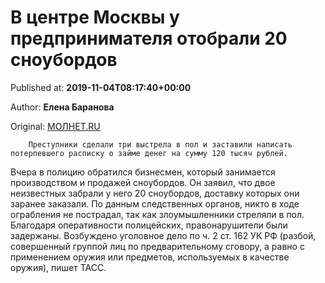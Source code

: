 
# В центре Москвы у предпринимателя отобрали 20 сноубордов

Published at: **2019-11-04T08:17:40+00:00**

Author: **Елена Баранова**

Original: [МОЛНЕТ.RU](https://www.molnet.ru/mos/ru/order/o_717288)


        Преступники сделали три выстрела в пол и заставили написать потерпевшего расписку о займе денег на сумму 120 тысяч рублей.
      
Вчера в полицию обратился бизнесмен, который занимается производством и продажей сноубордов. Он заявил, что двое неизвестных забрали у него 20 сноубордов, доставку которых они заранее заказали.
По данным следственных органов, никто в ходе ограбления не пострадал, так как злоумышленники стреляли в пол. Благодаря оперативности полицейских, правонарушители были задержаны. Возбуждено уголовное дело по ч. 2 ст. 162 УК РФ (разбой, совершенный группой лиц по предварительному сговору, а равно с применением оружия или предметов, используемых в качестве оружия), пишет ТАСС.
